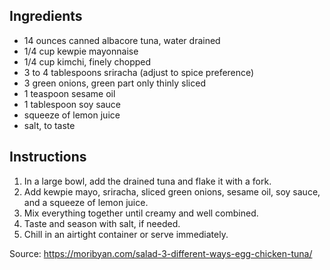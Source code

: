 ## Ingredients
- 14 ounces canned albacore tuna, water drained
- 1/4 cup kewpie mayonnaise
- 1/4 cup kimchi, finely chopped
- 3 to 4 tablespoons sriracha (adjust to spice preference)
- 3 green onions, green part only thinly sliced
- 1 teaspoon sesame oil
- 1 tablespoon soy sauce
- squeeze of lemon juice
- salt, to taste
## Instructions
1. In a large bowl, add the drained tuna and flake it with a fork.
2. Add kewpie mayo, sriracha, sliced green onions, sesame oil, soy sauce, and a squeeze of lemon juice.
3. Mix everything together until creamy and well combined.
4. Taste and season with salt, if needed.
5. Chill in an airtight container or serve immediately.

Source: https://moribyan.com/salad-3-different-ways-egg-chicken-tuna/